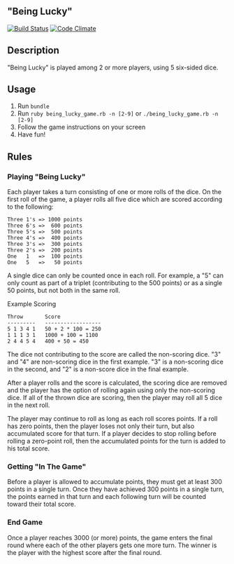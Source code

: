 ## "Being Lucky"
[![Build Status](https://travis-ci.com/phlcastro/beinglucky.svg?token=vrTzq1LMxYPdMZthtcvh&branch=master)](https://travis-ci.com/phlcastro/beinglucky)
[![Code Climate](https://codeclimate.com/github/phlcastro/beinglucky/badges/gpa.svg)](https://codeclimate.com/github/phlcastro/beinglucky)

## Description
"Being Lucky" is played among 2 or more players, using 5
six-sided dice.

## Usage
1. Run `bundle`
2. Run `ruby being_lucky_game.rb -n [2-9]` or `./being_lucky_game.rb -n [2-9]`
3. Follow the game instructions on your screen
4. Have fun!

## Rules
### Playing "Being Lucky"

Each player takes a turn consisting of one or more rolls of the dice.
On the first roll of the game, a player rolls all five dice which are
scored according to the following:

    Three 1's => 1000 points
    Three 6's =>  600 points  
    Three 5's =>  500 points
    Three 4's =>  400 points
    Three 3's =>  300 points
    Three 2's =>  200 points
    One   1   =>  100 points
    One   5   =>   50 points

A single dice can only be counted once in each roll.  For example,
a "5" can only count as part of a triplet (contributing to the 500
points) or as a single 50 points, but not both in the same roll.

Example Scoring

    Throw       Score
    ---------   ------------------
    5 1 3 4 1   50 + 2 * 100 = 250
    1 1 1 3 1   1000 + 100 = 1100
    2 4 4 5 4   400 + 50 = 450

The dice not contributing to the score are called the non-scoring
dice.  "3" and "4" are non-scoring dice in the first example.  "3" is
a non-scoring dice in the second, and "2" is a non-score dice in the
final example.

After a player rolls and the score is calculated, the scoring dice are
removed and the player has the option of rolling again using only the
non-scoring dice. If all of the thrown dice are scoring, then the
player may roll all 5 dice in the next roll.

The player may continue to roll as long as each roll scores points. If
a roll has zero points, then the player loses not only their turn, but
also accumulated score for that turn. If a player decides to stop
rolling before rolling a zero-point roll, then the accumulated points
for the turn is added to his total score.

### Getting "In The Game"

Before a player is allowed to accumulate points, they must get at
least 300 points in a single turn. Once they have achieved 300 points
in a single turn, the points earned in that turn and each following
turn will be counted toward their total score.

### End Game

Once a player reaches 3000 (or more) points, the game enters the final
round where each of the other players gets one more turn. The winner
is the player with the highest score after the final round.
